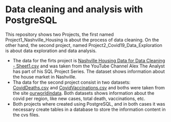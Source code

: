 # Data cleaning and analysis with PostgreSQL
This repository shows two Projects, the first named Project1_Nashville_Housing is about the process of data cleaning.
On the other hand, the second project, named Project2_Covid19_Data_Exploration is about data exploration and data analysis.

* The data for the firts project is [Nashville Housing Data for Data Cleaning - Sheet1.csv](https://github.com/maryisabela15/SQL_Data_Analysis/blob/main/Nashville%20Housing%20Data%20for%20Data%20Cleaning%20-%20Sheet1.csv) and was taken from the YouTube Channel Alex The Analyst has part of his SQL Project Series. The dataset shows information about the house market in Nashville.
* Tha data for the second project consist in two datasets: [CovidDeaths.csv](https://github.com/maryisabela15/SQL_Data_Analysis/blob/main/CovidDeaths.csv) and [CovidVaccinations.csv](https://github.com/maryisabela15/SQL_Data_Analysis/blob/main/CovidVaccinations.csv) and boths were taken from the site [ourworldindata](https://ourworldindata.org/covid-deaths). Both datasets shows information about the covid per region, like new cases, total death, vaccinations, etc.
* Both projects where created using PostgreSQL, and in both cases it was necessary create tables in a database to store the information content in the cvs files.


